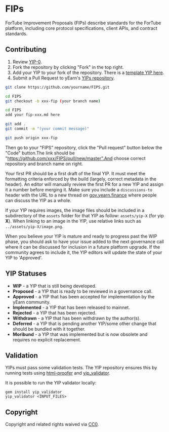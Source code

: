 

# FIPs 

ForTube Improvement Proposals (FIPs) describe standards for the ForTube platform, including core protocol specifications, client APIs, and contract standards.

## Contributing

 1. Review [YIP-0](YIPS/yip-0.md).
 2. Fork the repository by clicking "Fork" in the top right.
  4. Add your YIP to your fork of the repository. There is a [template YIP here](yip-X.md).
  5. Submit a Pull Request to yEarn's [YIPs repository](https://github.com/iearn-finance/YIPS/).

```bash
git clone https://github.com/yourname/FIPS.git
```

```bash
cd FIPS
git checkout -b xxx-fip (your branch name)

cd FIPS
add your fip-xxx.md here

git add .
git commit -m "(your commit message)"

git push origin xxx-fip
```

Then go to your "FIPS" repository, click the "Pull request" button below the "Code" button.The link should be "https://github.com/xxx/FIPS/pull/new/master".And choose correct repository and branch name on right.

Your first PR should be a first draft of the final YIP. It must meet the formatting criteria enforced by the build (largely, correct metadata in the header). An editor will manually review the first PR for a new YIP and assign it a number before merging it. Make sure you include a `discussions-to` header with the URL to a new thread on [gov.yearn.finance](https://gov.yearn.finance/) where people can discuss the YIP as a whole.

If your YIP requires images, the image files should be included in a subdirectory of the `assets` folder for that YIP as follow: `assets/yip-X` (for yip **X**). When linking to an image in the YIP, use relative links such as `../assets/yip-X/image.png`.

When you believe your YIP is mature and ready to progress past the WIP phase, you should ask to have your issue added to the next governance call where it can be discussed for inclusion in a future platform upgrade. If the community agrees to include it, the YIP editors will update the state of your YIP to 'Approved'.

## YIP Statuses

* **WIP** - a YIP that is still being developed.
* **Proposed** - a YIP that is ready to be reviewed in a governance call.
* **Approved** - a YIP that has been accepted for implementation by the yEarn community.
* **Implemented** - a YIP that has been released to mainnet.
* **Rejected** - a YIP that has been rejected.
* **Withdrawn** - a YIP that has been withdrawn by the author(s).
* **Deferred** - a YIP that is pending another YIP/some other change that should be bundled with it together.
* **Moribund** - a YIP that was implemented but is now obsolete and requires no explicit replacement.

## Validation

YIPs must pass some validation tests.  The YIP repository ensures this by running tests using [html-proofer](https://rubygems.org/gems/html-proofer) and [yip_validator](https://rubygems.org/gems/yip_validator).

It is possible to run the YIP validator locally:
```
gem install yip_validator
yip_validator <INPUT_FILES>
```

## Copyright

Copyright and related rights waived via [CC0](https://creativecommons.org/publicdomain/zero/1.0/).
